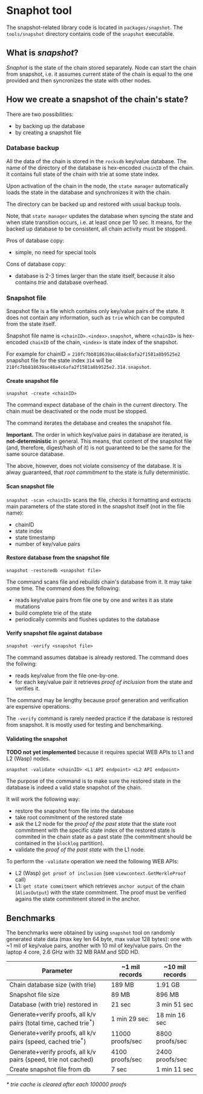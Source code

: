 # Snaphot tool

The snapshot-related library code is located in `packages/snapshot`. The `tools/snapshot` directory contains code of the `snapshot` executable.

## What is *snapshot*?
*Snaphot* is the state of the chain stored separately. Node can start the chain from snapshot, i.e. it assumes current state of the chain is equal to the one provided and then syncronizes the state with other nodes.

## How we create a snapshot of the chain's state?

There are two possibilities:
- by backing up the database
- by creating a snapshot file

### Database backup

All the data of the chain is stored in the `rocksdb` key/value database. The name of the directory of the database is hex-encoded `chainID` of the chain. It contains full state of the chain with trie at some state index.

Upon activation of the chain in the node, the `state manager` automatically loads the state in the database and synchronizes it with the chain.

The directory can be backed up and restored with usual backup tools.

Note, that `state manager` updates the database when syncing the state and when state transition occurs, i.e. at least once per 10 sec. It means, for the backed up database to be consistent, all chain activity must be stopped.

Pros of database copy:
- simple, no need for special tools

Cons of database copy:
- database is 2-3 times larger than the state itself, because it also contains *trie* and database overhead.

### Snapshot file

Snapshot file is a file which contains only key/value pairs of the state. It does not contain any information, such as `trie` which can be computed from the state itself.

Snapshot file name is `<chainID>.<index>.snapshot`, where `<chainID>` is hex-encoded `chainID` of the chain, `<index>` is state index of the snapshot.

For example for chainID = `210fc7bb818639ac48a4c6afa2f1581a8b9525e2` snapshot file for the state index `314` will be `210fc7bb818639ac48a4c6afa2f1581a8b9525e2.314.snapshot`.

#### Create snapshot file

`snapshot -create <chainID>`

The command expect database of the chain in the current directory. The chain must be deactivated or the node must be stopped.

The command iterates the detabase and creates the snapshot file.

**Important.** The order in which key/value pairs in database are iterated, is **not-deterministic** in general. This means, that content of the snapshot file (and, therefore, digest/hash of it) is not guaranteed to be the same for the same source database.

The above, however, does not violate consisency of the database. It is alway guaranteed, that *root commitment* to the state is fully deterministic.

#### Scan snapshot file

`snapshot -scan <chainID>` scans the file, checks it formatting and extracts main parameters of the state stored in the snapshot itself (not in the file name):

* chainID
* state index
* state timestamp
* number of key/value pairs

#### Restore database from the snapshot file

`snapshot -restoredb <snapshot file>`

The command scans file and rebuilds chain's database from it. It may take some time. 
The command does the following:
* reads key/value pairs from file one by one and writes it as state mutations
* build complete trie of the state
* periodically commits and flushes updates to the database

#### Verify snapshot file against database

`snapshot -verify <snapshot file>`

The command assumes databae is already restored. The command does the follwing:
* reads key/value from the file one-by-one.
* for each key/value pair it retrieves *proof of inclusion* from the state and verifies it.

The command may be lengthy because proof generation and verification are expensive operations.

The `-verify` command is rarely needed practice if the database is restored from snapshot. 
It is mostly used for testing and benchmarking.

#### Validating the snapshot

**TODO not yet implemented** because it requires special WEB APIs to L1 and L2 (Wasp) nodes.

`snapshot -validate <chainID> <L1 API endpoint> <L2 API endpoint>`

The purpose of the command is to make sure the restored state in the database is indeed a valid state snapshot of the chain.

It will work the following way:
* restore the snapshot from file into the database
* take root commitment of the restored state
* ask the L2 node for the *proof of the past state* that the state root commitment with the specific state index of the restored state is commited in the chain state as a past state (the commitment should be  contained in the `blocklog` partition).
* validate the *proof of the past state* with the L1 node.

To perform the `-validate` operation we need the following WEB APIs:
* L2 (Wasp) `get proof of inclusion` (see `viewcontext.GetMerkleProof` call)
* L1: `get state commitment` which retrieves `anchor output` of the chain (`AliasOutput`) with the state commitment. The proof must be verified agains the state commitment stored in the anchor.    

## Benchmarks

The benchmarks were obtained by using `snapshot` tool on randomly 
generated state data (max key len 64 byte, max value 128 bytes): 
one with ~1 mil of key/value pairs, another with 10 mil of key/value pairs. 
On the laptop 4 core, 2.6 GHz with 32 MB RAM and SDD HD.


| Parameter                                                                   | ~1 mil records   | ~10 mil records |
|-----------------------------------------------------------------------------|------------------|-----------------|
| Chain database size (with trie)                                             | 189 MB           | 1.91 GB         |
| Snapshot file size                                                          | 89 MB            | 896 MB          |
| Database (with trie) restored in                                            | 21 sec           | 3 min 51 sec    |
| Generate+verify proofs, all k/v pairs (total time, cached trie<sup>*</sup>) | 1 min 29 sec     | 18 min 16 sec   |
| Generate+verify proofs, all k/v pairs (speed, cached trie<sup>*</sup>)      | 11000 proofs/sec | 8800 proofs/sec |
| Generate+verify proofs, all k/v pairs (speed, trie not cached)              | 4100 proofs/sec  | 2400 proofs/sec |
| Create snapshot file from db                                                | 7 sec            | 1 min 11 sec    |

_* trie cache is cleared after each 100000 proofs_
